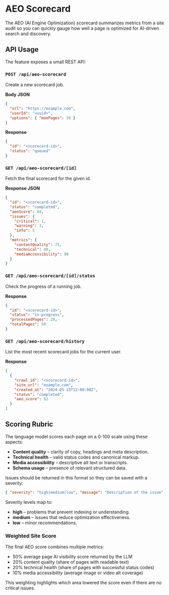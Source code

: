 # AEO Scorecard

The AEO (AI Engine Optimization) scorecard summarizes metrics from a site audit so you can quickly gauge how well a page is optimized for AI-driven search and discovery.

## API Usage

The feature exposes a small REST API:

### `POST /api/aeo-scorecard`

Create a new scorecard job.

**Body JSON**

```json
{
  "url": "https://example.com",
  "userId": "<uuid>",
  "options": { "maxPages": 50 }
}
```

**Response**

```json
{
  "id": "<scorecard-id>",
  "status": "queued"
}
```

### `GET /api/aeo-scorecard/[id]`

Fetch the final scorecard for the given id.

**Response JSON**

```json
{
  "id": "<scorecard-id>",
  "status": "completed",
  "aeoScore": 84,
  "issues": {
    "critical": 1,
    "warning": 3,
    "info": 5
  },
  "metrics": {
    "contentQuality": 75,
    "technical": 80,
    "mediaAccessibility": 90
  }
}
```

### `GET /api/aeo-scorecard/[id]/status`

Check the progress of a running job.

**Response**

```json
{
  "id": "<scorecard-id>",
  "status": "in-progress",
  "processedPages": 20,
  "totalPages": 50
}
```

### `GET /api/aeo-scorecard/history`

List the most recent scorecard jobs for the current user.

**Response**

```json
[
  {
    "crawl_id": "<scorecard-id>",
    "site_url": "example.com",
    "created_at": "2024-05-15T12:00:00Z",
    "status": "completed",
    "aeo_score": 82
  }
]
```

## Scoring Rubric

The language model scores each page on a 0-100 scale using these aspects:

- **Content quality** – clarity of copy, headings and meta description.
- **Technical health** – valid status codes and canonical markup.
- **Media accessibility** – descriptive alt text or transcripts.
- **Schema usage** – presence of relevant structured data.

Issues should be returned in this format so they can be saved with a severity:

```json
{ "severity": "high|medium|low", "message": "Description of the issue" }
```

Severity levels map to:

- **high** – problems that prevent indexing or understanding.
- **medium** – issues that reduce optimization effectiveness.
- **low** – minor recommendations.

### Weighted Site Score

The final AEO score combines multiple metrics:

- 50% average page AI visibility score returned by the LLM
- 20% content quality (share of pages with readable text)
- 20% technical health (share of pages with successful status codes)
- 10% media accessibility (average image or video alt coverage)

This weighting highlights which area lowered the score even if there are no critical issues.
